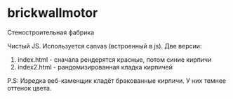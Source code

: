 # brickwallmotor
Стеностроительная фабрика

Чистый JS. Используется canvas (встроенный в js). Две версии:
1. index.html - сначала рендерятся красные, потом синие кирпичи
2. index2.html - рандомизированная кладка кирпичей

P.S: Изредка веб-каменщик кладёт бракованные кирпичи. У них темнее оттенок цвета.
